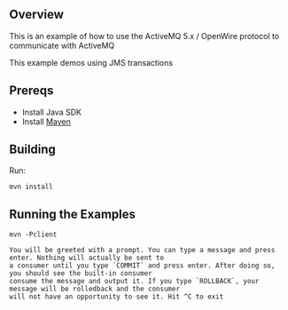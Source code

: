 ## Overview

This is an example of how to use the ActiveMQ 5.x / OpenWire protocol to communicate with ActiveMQ

This example demos using JMS transactions

## Prereqs

- Install Java SDK
- Install [Maven](http://maven.apache.org/download.html) 

## Building

Run:

    mvn install

## Running the Examples

    mvn -Pclient

    You will be greeted with a prompt. You can type a message and press enter. Nothing will actually be sent to
    a consumer until you type `COMMIT` and press enter. After doing so, you should see the built-in consumer
    consume the message and output it. If you type `ROLLBACK`, your message will be rolledback and the consumer
    will not have an opportunity to see it. Hit ^C to exit